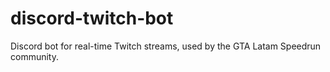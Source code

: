# discord-twitch-bot
Discord bot for real-time Twitch streams, used by the GTA Latam Speedrun community.
